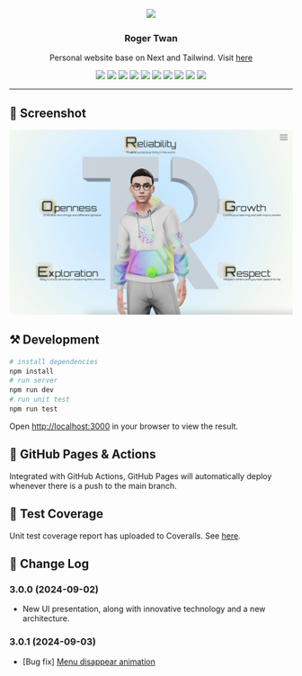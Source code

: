 <p align="center">
  <image src="doc/logo.png" with="128" height="128">
</p>
<h3 align="center">Roger Twan</h3>
<p align="center">Personal website base on Next and Tailwind. Visit <a href="https://roger.ink" target="_blank">here</a></p>
<p align="center">
  <image src="https://img.shields.io/badge/dynamic/json?label=Version&query=version&url=https%3A%2F%2Fraw.githubusercontent.com%2FRoger-twan%2Flab%2Fmain%2Fpackage.json&color=cyan">
  <image src="https://img.shields.io/badge/dynamic/json?label=NODE&query=engines.node&url=https%3A%2F%2Fraw.githubusercontent.com%2FRoger-twan%2Flab%2Fmain%2Fpackage.json&color=purple">
  <image src="https://img.shields.io/badge/dynamic/json?label=NPM&query=engines.npm&url=https%3A%2F%2Fraw.githubusercontent.com%2FRoger-twan%2Flab%2Fmain%2Fpackage.json&color=purple">
  <image src="https://img.shields.io/badge/dynamic/json?label=Next&query=dependencies.next&url=https%3A%2F%2Fraw.githubusercontent.com%2FRoger-twan%2Flab%2Fmain%2Fpackage.json">
  <image src="https://img.shields.io/badge/dynamic/json?label=Tailwind&query=devDependencies.tailwindcss&url=https%3A%2F%2Fraw.githubusercontent.com%2FRoger-twan%2Flab%2Fmain%2Fpackage.json">
  <image src="https://img.shields.io/badge/dynamic/json?label=Three&query=dependencies.three&url=https%3A%2F%2Fraw.githubusercontent.com%2FRoger-twan%2Flab%2Fmain%2Fpackage.json">
  <image src="https://img.shields.io/badge/dynamic/json?label=D3&query=dependencies.d3&url=https%3A%2F%2Fraw.githubusercontent.com%2FRoger-twan%2Flab%2Fmain%2Fpackage.json">
  <image src="https://github.com/Roger-twan/lab/actions/workflows/nextjs.yml/badge.svg">
  <image src="https://coveralls.io/repos/github/Roger-twan/lab/badge.svg?branch=main">
  <image src="https://img.shields.io/badge/commitizen-friendly-brightgreen.svg">
</p>
<hr>

## 📸 Screenshot

![screenshot](doc/screenshot.png)

## ⚒️ Development

```bash
# install dependencies
npm install
# run server
npm run dev
# run unit test
npm run test
```

Open [http://localhost:3000](http://localhost:3000) in your browser to view the result.

## 📑 GitHub Pages & Actions

Integrated with GitHub Actions, GitHub Pages will automatically deploy whenever there is a push to the main branch.

## 🚀 Test Coverage

Unit test coverage report has uploaded to Coveralls.
See [here](https://coveralls.io/github/Roger-twan/lab?branch=main).

## 📝 Change Log

### 3.0.0 (2024-09-02)

- New UI presentation, along with innovative technology and a new architecture.

### 3.0.1 (2024-09-03)

- [Bug fix] [Menu disappear animation](https://github.com/roger-twan/website/issues/20)
